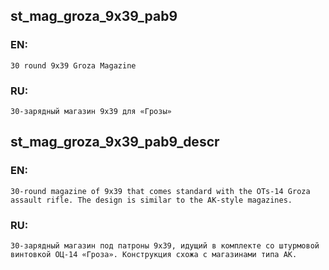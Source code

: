 ## st_mag_groza_9x39_pab9

### EN:
```
30 round 9x39 Groza Magazine
```

### RU:
```
30-зарядный магазин 9x39 для «Грозы»
```
## st_mag_groza_9x39_pab9_descr

### EN:
```
30-round magazine of 9x39 that comes standard with the OTs-14 Groza assault rifle. The design is similar to the AK-style magazines.
```

### RU:
```
30-зарядный магазин под патроны 9x39, идущий в комплекте со штурмовой винтовкой ОЦ-14 «Гроза». Конструкция схожа с магазинами типа АК.
```
